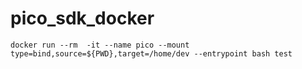 # pico_sdk_docker

```
docker run --rm  -it --name pico --mount type=bind,source=${PWD},target=/home/dev --entrypoint bash test
```